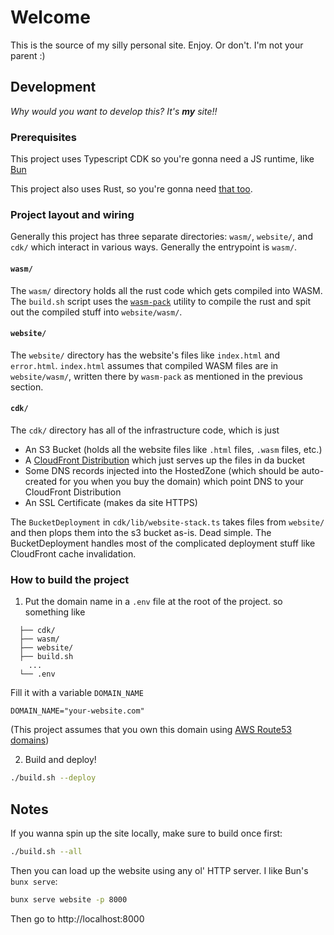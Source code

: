 # Welcome

This is the source of my silly personal site. Enjoy. Or don't. I'm not your parent :)


## Development

*Why would you want to develop this? It's ***my*** site!!*


### Prerequisites

This project uses Typescript CDK so you're gonna need a JS runtime, like [Bun](https://bun.com/)

This project also uses Rust, so you're gonna need [that too](https://www.rust-lang.org/tools/install). 


### Project layout and wiring

Generally this project has three separate directories: `wasm/`, `website/`, and `cdk/` which interact in various ways. Generally the entrypoint is `wasm/`.

#### `wasm/`
The `wasm/` directory holds all the rust code which gets compiled into WASM. The `build.sh` script uses the [`wasm-pack`](https://drager.github.io/wasm-pack/) utility to compile the rust and spit out the compiled stuff into `website/wasm/`.

#### `website/`
The `website/` directory has the website's files like `index.html` and `error.html`. `index.html` assumes that compiled WASM files are in `website/wasm/`, written there by `wasm-pack` as mentioned in the previous section.

#### `cdk/`
The `cdk/` directory has all of the infrastructure code, which is just 
- An S3 Bucket (holds all the website files like `.html` files, `.wasm` files, etc.)
- A [CloudFront Distribution](https://docs.aws.amazon.com/AmazonCloudFront/latest/DeveloperGuide/distribution-working-with.html) which just serves up the files in da bucket
- Some DNS records injected into the HostedZone (which should be auto-created for you when you buy the domain) which point DNS to your CloudFront Distribution
- An SSL Certificate (makes da site HTTPS)

The `BucketDeployment` in `cdk/lib/website-stack.ts` takes files from `website/` and then plops them into the s3 bucket as-is. Dead simple. The BucketDeployment handles most of the complicated deployment stuff like CloudFront cache invalidation.


### How to build the project

1. Put the domain name in a `.env` file at the root of the project. so something like 
```text
  ├── cdk/
  ├── wasm/
  ├── website/
  ├── build.sh
    ...
  └── .env
```

Fill it with a variable `DOMAIN_NAME`
```
DOMAIN_NAME="your-website.com"
```
(This project assumes that you own this domain using [AWS Route53 domains](https://docs.aws.amazon.com/Route53/latest/DeveloperGuide/domain-register.html))

2. Build and deploy!
```bash
./build.sh --deploy
```

## Notes

If you wanna spin up the site locally, make sure to build once first:
```bash
./build.sh --all
```

Then you can load up the website using any ol' HTTP server. I like Bun's `bunx serve`:
```bash
bunx serve website -p 8000
```

Then go to http://localhost:8000